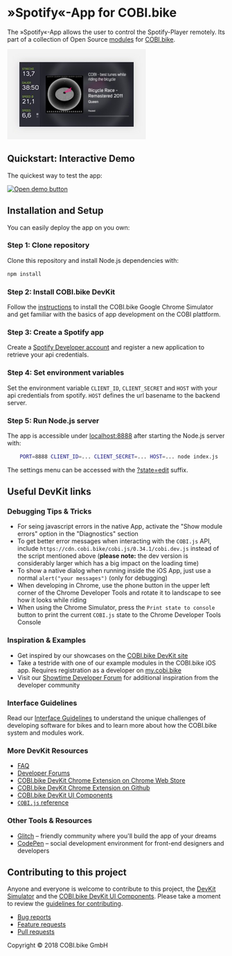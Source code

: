 # »Spotify«-App for COBI.bike

The »Spotify«-App allows the user to control the Spotify-Player remotely.
Its part of a collection of Open Source [modules](https://cobi.bike/devkit) for [COBI.bike](https://cobi.bike).

![COBI.bike News App](screenshot.jpeg)

## Quickstart: Interactive Demo

The quickest way to test the app:

[<img src="https://raw.githubusercontent.com/cobi-bike/DevKit/master/resources/open-demo-btn.png" width="170px" alt="Open demo button">](https://glitch.com/edit/#!/import/github/cobi-bike/Module-Spotify)

## Installation and Setup

You can easily deploy the app on you own:

### Step 1: Clone repository

Clone this repository and install Node.js dependencies with:

``` bash
npm install
```  

### Step 2: Install COBI.bike DevKit

Follow the [instructions](https://github.com/cobi-bike/DevKit#-test-your-module) to install the COBI.bike Google Chrome Simulator and get familiar with the basics of app development on the COBI plattform.

### Step 3: Create a Spotify app 

Create a [Spotify Developer account](https://beta.developer.spotify.com/dashboard/applications) and register a new application to retrieve your api credentials.


### Step 4: Set environment variables

Set the environment variable `CLIENT_ID`, `CLIENT_SECRET` and `HOST` with your api credentials from spotify. `HOST` defines the url basename to the backend server.


### Step 5: Run Node.js server

The app is accessible under [localhost:8888](http://localhost:8888/) after starting the Node.js server with:
``` bash
	PORT=8888 CLIENT_ID=... CLIENT_SECRET=... HOST=... node index.js
```  
The settings menu can be accessed with the [?state=edit](http://localhost:8888/?state=edit) suffix.


## Useful DevKit links

### Debugging Tips & Tricks

* For seing javascript errors in the native App, activate the "Show module errors" option in the "Diagnostics" section
* To get better error messages when interacting with the `COBI.js` API, include `https://cdn.cobi.bike/cobi.js/0.34.1/cobi.dev.js` instead of the script mentioned above (**please note:** the dev version is considerably larger which has a big impact on the loading time)
* To show a native dialog when running inside the iOS App, just use a normal `alert("your messages")` (only for debugging)
* When developing in Chrome, use the phone button in the upper left corner of the Chrome Developer Tools and rotate it to landscape to see how it looks while riding 
* When using the Chrome Simulator, press the `Print state to console` button to print the current `COBI.js` state to the Chrome Developer Tools Console

### Inspiration & Examples

* Get inspired by our showcases on the [COBI.bike DevKit site](https://cobi.bike/devkit)
* Take a testride with one of our example modules in the COBI.bike iOS app. Requires registration as a developer on [my.cobi.bike](https://my.cobi.bike)
* Visit our [Showtime Developer Forum](https://forums.cobi.bike/c/showtime) for additional inspiration from the developer community

### Interface Guidelines

Read our [Interface Guidelines](interface-guidelines.md) to understand the unique challenges of developing software for bikes and to learn more about how the COBI.bike system and modules work.

### More DevKit Resources

- [FAQ](FAQ.md)
- [Developer Forums](https://forums.cobi.bike)
- [COBI.bike DevKit Chrome Extension on Chrome Web Store](https://chrome.google.com/webstore/detail/cobi-devkit-simulator/hpdhkapigojggienmiejhblkhenjdbno)
- [COBI.bike DevKit Chrome Extension on Github](https://github.com/cobi-bike/COBI.js-simulator)
- [COBI.bike DevKit UI Components](https://github.com/cobi-bike/DevKit-UI)
- [`COBI.js` reference](https://cobi-bike.github.io/COBI.js/)

### Other Tools & Resources

- [Glitch](https://glitch.com/) – friendly community where you'll build the app of your dreams
- [CodePen](https://codepen.io/) – social development environment for front-end designers and developers

## Contributing to this project

Anyone and everyone is welcome to contribute to this project, the [DevKit Simulator](https://github.com/cobi-bike/DevKit-Simulator) and the [COBI.bike DevKit UI Components](https://github.com/cobi-bike/DevKit-UI). Please take a moment to review the [guidelines for contributing](CONTRIBUTING.md).

* [Bug reports](CONTRIBUTING.md#bugs)
* [Feature requests](CONTRIBUTING.md#features)
* [Pull requests](CONTRIBUTING.md#pull-requests)

Copyright © 2018 COBI.bike GmbH

